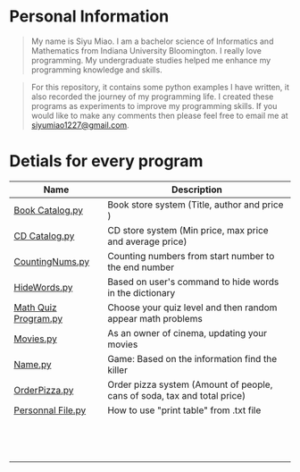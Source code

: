 # Personal Information
>My name is Siyu Miao. I am a bachelor science of Informatics and Mathematics from Indiana University Bloomington. I really love programming. My undergraduate studies helped me enhance my programming knowledge and skills. 

>For this repository, it contains some python examples I have written, it also recorded the journey of my programming life. I created these programs as experiments to improve my programming skills. If you would like to make any comments then please feel free to email me at siyumiao1227@gmail.com.

# Detials for every program
| Name | Description |
|------|-------------|
|[Book Catalog.py](https://github.com/SiyuMiao/Python/blob/master/Book%20Catalog.py)|Book store system (Title, author and price )|
|[CD Catalog.py](https://github.com/SiyuMiao/Python/blob/master/CD%20Catalog.py)|CD store system (Min price, max price and average price)|
|[CountingNums.py](https://github.com/SiyuMiao/Python/blob/master/CountingNums.py)|Counting numbers from start number to the end number |
|[HideWords.py](https://github.com/SiyuMiao/Python/blob/master/HideWords.py)|Based on user's command to hide words in the dictionary|
|[Math Quiz Program.py](https://github.com/SiyuMiao/Python/blob/master/Math%20Quiz%20Program.py)|Choose your quiz level and then random appear math problems|
|[Movies.py](https://github.com/SiyuMiao/Python/blob/master/Movies.py)|As an owner of cinema, updating your movies|
|[Name.py](https://github.com/SiyuMiao/Python/blob/master/Name.py)|Game: Based on the information find the killer|
|[OrderPizza.py](https://github.com/SiyuMiao/Python/blob/master/OrderPizza.py)|Order pizza system (Amount of people, cans of soda, tax and total price)|
|[Personnal File.py](https://github.com/SiyuMiao/Python/blob/master/Personnel%20File.py)|How to use "print table" from .txt file|
|[]()||
|[]()||
|[]()||
|[]()||
|[]()||
|[]()||
|[]()||
|[]()||
|[]()||
|[]()||
|[]()||
|[]()||
|[]()||
